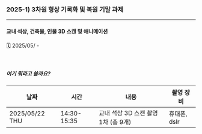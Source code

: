 ### 2025-1) 3차원 형상 기록화 및 복원 기말 과제
------
#### 교내 석상, 건축물, 인물 3D 스캔 및 애니메이션

🗓️ 2025/05/ - 

 &nbsp;
 &nbsp;
 ##### 여기 뭐라고 쓸까요?
|날짜|시간|내용|촬영 장비|
|------|---|---|------|
|2025/05/22 THU|14:30-15:35|교내 석상 3D 스캔 촬영 1차 (총 9개)|휴대폰, dslr|
